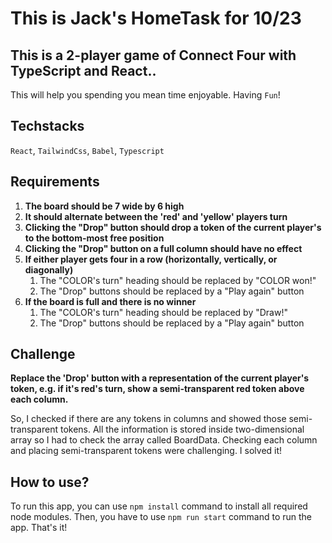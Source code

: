 # This is Jack's HomeTask for 10/23

## This is a 2-player game of Connect Four with TypeScript and React..

This will help you spending you mean time enjoyable. Having `Fun`!

## Techstacks

`React`, `TailwindCss`, `Babel`, `Typescript`

## Requirements

1. **The board should be 7 wide by 6 high**
2. **It should alternate between the 'red' and 'yellow' players turn**
3. **Clicking the "Drop" button should drop a token of the current player's to the bottom-most free position**
4. **Clicking the "Drop" button on a full column should have no effect**
5. **If either player gets four in a row (horizontally, vertically, or diagonally)**
   1. The "COLOR's turn" heading should be replaced by "COLOR won!"
   2. The "Drop" buttons should be replaced by a "Play again" button
6. **If the board is full and there is no winner**
   1. The "COLOR's turn" heading should be replaced by "Draw!"
   2. The "Drop" buttons should be replaced by a "Play again" button

## Challenge

**Replace the 'Drop' button with a representation of the current player's token, e.g. if it's red's turn, show a semi-transparent red token above each column.**

So, I checked if there are any tokens in columns and showed those semi-transparent tokens. All the information is stored inside two-dimensional array so I had to check the array called BoardData. Checking each column and placing semi-transparent tokens were challenging. I solved it!

## How to use?

To run this app, you can use `npm install` command to install all required node modules.
Then, you have to use `npm run start` command to run the app. That's it!
